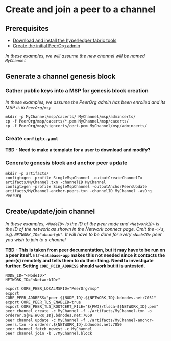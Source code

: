 # Create and join a peer to a channel

## Prerequisites

* [Download and install the hyperledger fabric tools](Tools.md)
* [Create the initial PeerOrg admin](Bootstrap.md)

*In these examples, we will assume the new channel will be named `MyChannel`*

## Generate a channel genesis block

### Gather public keys into a MSP for genesis block creation

*In these examples, we assume the PeerOrg admin has been enrolled and its MSP is in `PeerOrg/msp`*

```shell
mkdir -p MyChannel/msp/cacerts/ MyChannel/msp/admincerts/
cp -f PeerOrg/msp/cacerts/*.pem MyChannel/msp/cacerts/
cp -f PeerOrg/msp/signcerts/cert.pem MyChannel/msp/admincerts/
```

### Create `configtx.yaml`

**TBD - Need to make a template for a user to download and modify?**

### Generate genesis block and anchor peer update

```shell
mkdir -p artifacts/
configtxgen -profile SingleMspChannel -outputCreateChannelTx artifacts/MyChannel.txn -channelID MyChannel
configtxgen -profile SingleMspChannel -outputAnchorPeersUpdate artifacts/MyChannel-anchor-peers.txn -channelID MyChannel -asOrg PeerOrg
```

## Create/update/join channel

*In these examples, `<NodeID>` is the ID of the peer node and `<NetworkID>` is the ID of the network as shown in the Network connect page. Omit the `<>`'s, e.g. `NETWORK_ID="abcdefgh"`. It will have to be done for every `<NodeID>` peer you wish to join to a channel*

**TBD - This is taken from peer documentation, but it may have to be run on a peer itself. `hlf-database-app` makes this not needed since it contacts the peer(s) remotely and tells them to do their thing. Need to investigate further. Setting `CORE_PEER_ADDRESS` should work but it is untested.**

```shell
NODE_ID="<NodeID>"
NETWORK_ID="<NetworkID>"

export CORE_PEER_LOCALMSPID="PeerOrg/msp"
export CORE_PEER_ADDRESS="peer-${NODE_ID}.${NETWORK_ID}.bdnodes.net:7051"
export CORE_PEER_TLS_ENABLED=true
export CORE_PEER_TLS_ROOTCERT_FILE="${PWD}/tlsca-${NETWORK_ID}.pem"
peer channel create -c MyChannel -f ./artifacts/MyChannel.txn -o orderer.${NETWORK_ID}.bdnodes.net:7050
peer channel update -c MyChannel -f ./artifacts/MyChannel-anchor-peers.txn -o orderer.${NETWORK_ID}.bdnodes.net:7050
peer channel fetch newest -c MyChannel
peer channel join -b ./MyChannel.block
```
